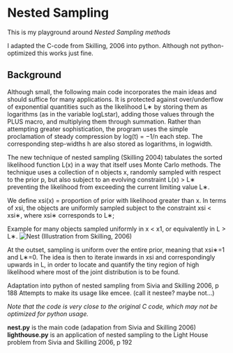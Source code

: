 Nested Sampling
===============

This is my playground around *Nested Sampling methods*

I adapted the C-code from Skilling, 2006 into python. Although not
python-optimized this works just fine.



Background
----------

Although small, the following main code incorporates the main ideas and should
suffice for many applications. It is protected against over/underflow of
exponential quantities such as the likelihood L∗ by storing them as logarithms
(as in the variable logLstar), adding those values through the PLUS macro, and
multiplying them through summation. Rather than attempting greater
sophistication, the program uses the simple proclamation of steady compression
by log(t) = −1/n each step. The corresponding step-widths h are also stored as
logarithms, in logwidth.

The new technique of nested sampling (Skilling 2004) tabulates the sorted
likelihood function L(x) in a way that itself uses Monte Carlo methods. The
technique uses a collection of n objects x, randomly sampled with respect to the
prior p, but also subject to an evolving constraint L(x) > L∗ preventing the
likelihood from exceeding the current limiting value L∗. 

We define xsi(x) = proportion of prior with likelihood greater than x.  In terms
of xsi, the objects are uniformly sampled subject to the constraint xsi < xsi∗,
where xsi∗ corresponds to L∗; 

Example for many objects sampled uniformly in x < x1, or equivalently
in L > L∗.
![Nest](http://www.inference.phy.cam.ac.uk/bayesys/box/figs/nest.gif)
(Illustration from Skilling, 2006)

At the outset, sampling is uniform over the entire prior, meaning that xsi∗=1
and L∗=0. The idea is then to iterate inwards in xsi and correspondingly upwards
in L, in order to locate and quantify the tiny region of high likelihood where
most of the joint distribution is to be found.


Adaptation into python of nested sampling from Sivia and Skilling 2006, p 188
Attempts to make its usage like emcee. (call it nestee? maybe not...)

*Note that the code is very close to the original C code, which may not be
optimized for python usage.*


**nest.py** is the main code (adapation from Sivia and Skilling 2006)
**lighthouse.py**  is an application of nested sampling to the Light House 
                        problem from Sivia and Skilling 2006, p 192

